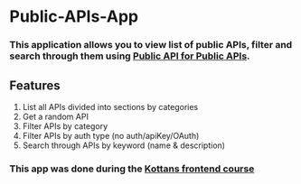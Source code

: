 # Public-APIs-App
### This application allows you to view list of public APIs, filter and search through them using [Public API for Public APIs](https://github.com/davemachado/public-api).
## Features
1. List all APIs divided into sections by categories
2. Get a random API
3. Filter APIs by category 
4. Filter APIs by auth type (no auth/apiKey/OAuth)
5. Search through APIs by keyword (name & description)
### This app was done during the [Kottans frontend course](https://kottans.org)
